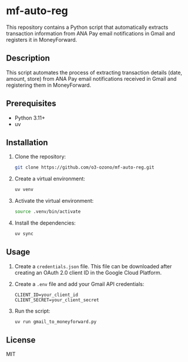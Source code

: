 # mf-auto-reg

This repository contains a Python script that automatically extracts transaction information from ANA Pay email notifications in Gmail and registers it in MoneyForward.

## Description

This script automates the process of extracting transaction details (date, amount, store) from ANA Pay email notifications received in Gmail and registering them in MoneyForward.

## Prerequisites

- Python 3.11+
- uv

## Installation

1.  Clone the repository:

    ```bash
    git clone https://github.com/o3-ozono/mf-auto-reg.git
    ```

2.  Create a virtual environment:

    ```bash
    uv venv
    ```

3.  Activate the virtual environment:

    ```bash
    source .venv/bin/activate
    ```

4.  Install the dependencies:

    ```bash
    uv sync
    ```

## Usage

1.  Create a `credentials.json` file. This file can be downloaded after creating an OAuth 2.0 client ID in the Google Cloud Platform.
2.  Create a `.env` file and add your Gmail API credentials:

    ```
    CLIENT_ID=your_client_id
    CLIENT_SECRET=your_client_secret
    ```

3.  Run the script:

    ```bash
    uv run gmail_to_moneyforward.py
    ```

## License

MIT
